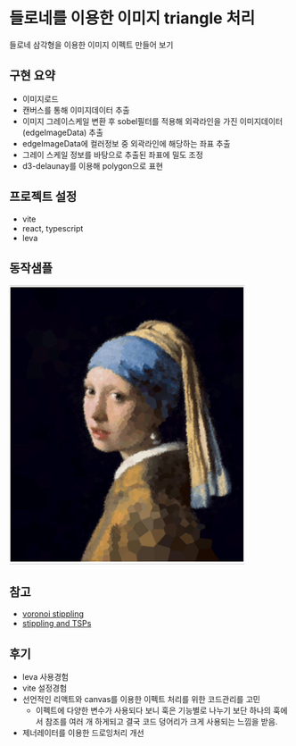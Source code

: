 # 들로네를 이용한 이미지 triangle 처리  
들로네 삼각형을 이용한 이미지 이펙트 만들어 보기

## 구현 요약
 - 이미지로드
 - 캔버스를 통해 이미지데이터 추출
 - 이미지 그레이스케일 변환 후 sobel필터를 적용해 외곽라인을 가진 이미지데이터(edgeImageData) 추출
 - edgeImageData에 컬러정보 중 외곽라인에 해당하는 좌표 추출
 - 그레이 스케일 정보를 바탕으로 추출된 좌표에 밀도 조정
 - d3-delaunay를 이용해 polygon으로 표현

## 프로젝트 설정
 - vite
 - react, typescript
 - leva 
  
## 동작샘플
![동작 샘플](./resource/sample.gif)



## 참고
 - [voronoi stippling](https://observablehq.com/@drzax/voronoi-stippling)
 - [stippling and TSPs](https://openprocessing.org/sketch/1236886/)

## 후기
 - leva 사용경험
 - vite 설정경험
 - 선언적인 리액트와 canvas를 이용한 이펙트 처리를 위한 코드관리를 고민
   - 이펙트에 다양한 변수가 사용되다 보니 훅은 기능별로 나누기 보단 하나의 훅에서 참조를 여러 개 하게되고 결국 코드 덩어리가 크게 사용되는 느낌을 받음.
 - 제너레이터를 이용한 드로잉처리 개선